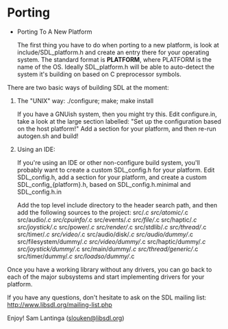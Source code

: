 Porting
=======

* Porting To A New Platform

  The first thing you have to do when porting to a new platform, is look at
include/SDL_platform.h and create an entry there for your operating system.
The standard format is __PLATFORM__, where PLATFORM is the name of the OS.
Ideally SDL_platform.h will be able to auto-detect the system it's building
on based on C preprocessor symbols.

There are two basic ways of building SDL at the moment:

1. The "UNIX" way:  ./configure; make; make install

   If you have a GNUish system, then you might try this.  Edit configure.in,
   take a look at the large section labelled:
	"Set up the configuration based on the host platform!"
   Add a section for your platform, and then re-run autogen.sh and build!

2. Using an IDE:

   If you're using an IDE or other non-configure build system, you'll probably
   want to create a custom SDL_config.h for your platform.  Edit SDL_config.h,
   add a section for your platform, and create a custom SDL_config_{platform}.h,
   based on SDL_config.h.minimal and SDL_config.h.in

   Add the top level include directory to the header search path, and then add
   the following sources to the project:
	src/*.c
	src/atomic/*.c
	src/audio/*.c
	src/cpuinfo/*.c
	src/events/*.c
	src/file/*.c
	src/haptic/*.c
	src/joystick/*.c
	src/power/*.c
	src/render/*.c
	src/stdlib/*.c
	src/thread/*.c
	src/timer/*.c
	src/video/*.c
	src/audio/disk/*.c
	src/audio/dummy/*.c
	src/filesystem/dummy/*.c
	src/video/dummy/*.c
	src/haptic/dummy/*.c
	src/joystick/dummy/*.c
	src/main/dummy/*.c
	src/thread/generic/*.c
	src/timer/dummy/*.c
	src/loadso/dummy/*.c


Once you have a working library without any drivers, you can go back to each
of the major subsystems and start implementing drivers for your platform.

If you have any questions, don't hesitate to ask on the SDL mailing list:
	http://www.libsdl.org/mailing-list.php

Enjoy!
	Sam Lantinga				(slouken@libsdl.org)

